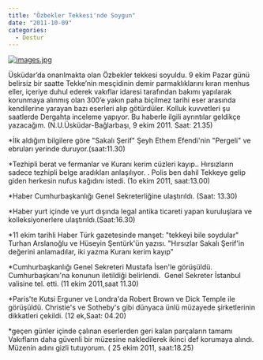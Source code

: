 ```yaml
---
title: "Özbekler Tekkesi'nde Soygun"
date: "2011-10-09"
categories: 
  - Destur
---
```


[![images.jpg](/uploads/2011/10/images.jpg)](/uploads/2011/10/images.jpg "images.jpg")

Üsküdar’da onarılmakta olan Özbekler tekkesi soyuldu. 9 ekim Pazar günü belirsiz bir saatte Tekke’nin mesçidinin demir parmaklıklarını kıran menhus eller, içeriye duhul ederek vakıflar idaresi tarafından bakımı yapılarak korunmaya alınmış olan 300’e yakın paha biçilmez tarihi eser arasında kendilerine yarayan bazı eserleri alıp götürdüler. Kolluk kuvvetleri şu saatlerde Dergahta inceleme yapıyor. Bu haberle ilgili ayrıntılar geldikçe yazacağım. (N.U.Üsküdar-Bağlarbaşı, 9 ekim 2011. Saat: 21.35)

\*İlk aldığım bilgilere göre "Sakalı Şerif" Şeyh Ethem Efendi'nin "Pergeli" ve ebruları yerinde duruyor.(saat:11.30)

\*Tezhipli berat ve fermanlar ve Kuranı kerim cüzleri kayıp.. Hırsızların sadece tezhipli belge aradıkları anlaşılıyor. . Polis ben dahil Tekkeye gelip giden herkesin nufus kağıdını istedi. (1o ekim 2011, saat:13.00)

\*Haber Cumhurbaşkanlığı Genel Sekreterliğine ulaştırıldı. (Saat: 13.30)

\*Haber yurt içinde ve yurt dışında legal antika ticareti yapan kuruluşlara ve kolleksiyonerlere ulaştırıldı.(Saat:16.30)

\*11 ekim tarihli Haber Türk gazetesinde manşet: "tekkeyi bile soydular" Turhan Arslanoğlu ve Hüseyin Şentürk'ün yazısı. "Hırsızlar Sakalı Şerif'in değerini anlamadılar, iki yazma Kuranı kerim kayıp"

\*Cumhurbaşkanlığı Genel Sekreteri Mustafa İsen'le görüşüldü. Cumhurbaşkanı'na konunun iletildiği belirlendi.  Genel Sekreter İstanbul valisine tel. etti. (11 ekim 2011,saat 11.30)

\*Paris'te Kutsi Erguner ve Londra'da Robert Brown ve Dick Temple ile görüşüldü. Christie's ve Sotheby's gibi dünyaca ünlü müzayede şirketlerinin dikkatleri çekildi. (12 ek,Saat: 04.20)

\*geçen günler içinde çalınan eserlerden geri kalan parçaların tamamı Vakıfların daha güvenli bir müzesine nakledilerek ikinci def korumaya alındı. Müzenin adını gizli tutuyorum. ( 25 ekim 2011, saat:18.25)

